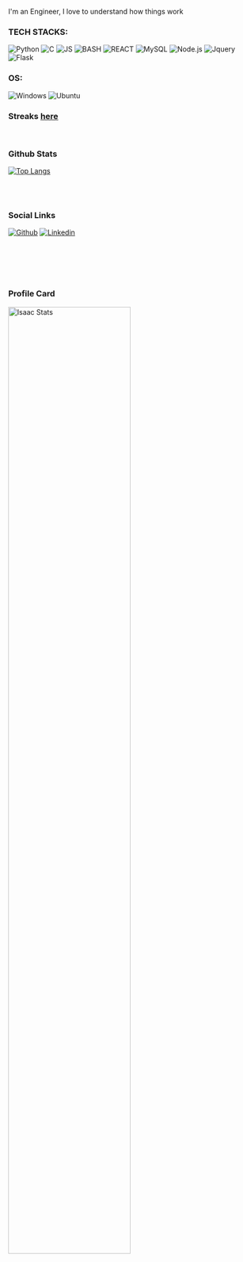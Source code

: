 I'm an Engineer, I love to understand how things work

<!--👯 I’m looking to collaborate on:

ML competetions.

Open Source projects.

🌱 I learn everyday-->


 ### TECH STACKS:
 
 ![Python](https://img.shields.io/badge/python-3670A0?style=for-the-badge&logo=python&logoColor=ffdd54)
 ![C](https://img.shields.io/badge/-blue?style=for-the-badge&logo=C&logoColor=white)
 ![JS](https://img.shields.io/badge/JAVASCRIPT-yellow?style=for-the-badge&logo=JAVASCRIPT&logoColor=black)
 ![BASH](https://img.shields.io/badge/bash-black?style=for-the-badge&logo=gnu-bash&logoColor=white)
![REACT](https://img.shields.io/badge/REACT-blue?style=for-the-badge&logo=REACT&logoColor=black)
![MySQL](https://img.shields.io/badge/mysql-blue?style=for-the-badge&logo=mysql&logoColor=yellow)
![Node.js](https://img.shields.io/badge/Node.js-green?style=for-the-badge&logo=Node.js&logoColor=White)
![Jquery](https://img.shields.io/badge/jquery-blue?style=for-the-badge&logo=Jquery&logoColor=white)
![Flask](https://img.shields.io/badge/Flask-black?style=for-the-badge&logo=Flask&logoColor=white)

 
 ### OS:
![Windows](https://img.shields.io/badge/Windows-black?style=for-the-badge&logo=Windows)
![Ubuntu](https://img.shields.io/badge/Ubuntu-black?style=for-the-badge&logo=Ubuntu)



    
<html>
 <body>
   <h3> Streaks <a href="https://streak-stats.demolab.com/?user=Bigizic&utcOffset=+0.00&theme=dark"> here</a></h3>
    <br>
      <h3> Github Stats </h3>
 <div>


  
  [![Top Langs](https://github-readme-stats-git-masterrstaa-rickstaa.vercel.app/api/top-langs/?username=Bigizic&langs_count=2)](https://github.com/Bigizic/github-readme-stats)
 <!--
 <img src="http://github-profile-summary-cards.vercel.app/api/cards/stats?username=Bigizic&theme=github_dark" width="40%" alt="stats"> </img>
 <img src="http://github-profile-summary-cards.vercel.app/api/cards/productive-time?username=Bigizic&theme=github_dark&utcOffset=+0.00" width="40%" alt="stats"> </img>
-->
 </div>
 <br>
 <br>
 <h3> Social Links </h3>
 </body>
 </html>
 
 
 [![Github](https://img.shields.io/badge/Github-000000?&style=for-the-badge&logo=github&logoColor=white)](https://github.com/Bigizic)
[![Linkedin](https://img.shields.io/badge/linkedin-%230077B5.svg?&style=for-the-badge&logo=linkedin&logoColor=white)]( https://www.linkedin.com/in/isaac-ajibola-73a31025a)

 





 <br>
 <br>
 <br>
 <br>
 <h3> Profile Card </h3>
 <img src="http://github-profile-summary-cards.vercel.app/api/cards/profile-details?username=Bigizic&theme=github&utcOffset=+0.00" width="70%" alt="Isaac Stats"> </img>


<!--
**Bigizic/Bigizic** is a ✨ _special_ ✨ repository because its `README.md` (this file) appears on your GitHub profile.

Here are some ideas to get you started:

- 🔭 I’m currently working on ...
- 👯 I’m looking to collaborate on Web Dev
- 🤔 I’m looking for help with ...
- 💬 Ask me about ...
- 📫 How to reach me: ...
- 😄 Pronouns: ...
- ⚡ Fun fact: ...
-->
